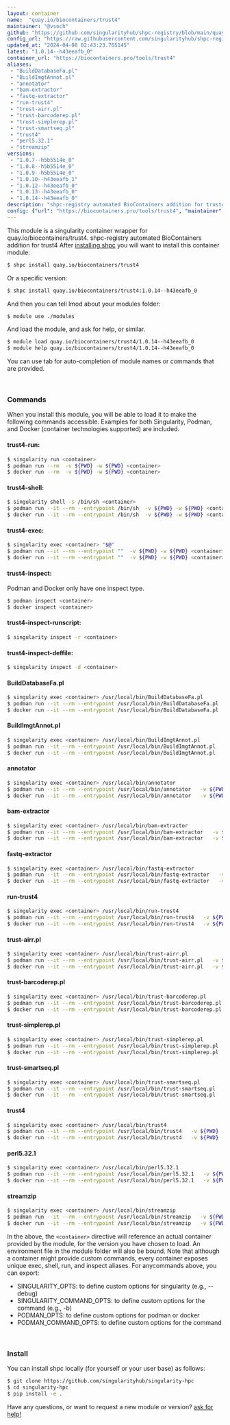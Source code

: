 ```yaml
---
layout: container
name:  "quay.io/biocontainers/trust4"
maintainer: "@vsoch"
github: "https://github.com/singularityhub/shpc-registry/blob/main/quay.io/biocontainers/trust4/container.yaml"
config_url: "https://raw.githubusercontent.com/singularityhub/shpc-registry/main/quay.io/biocontainers/trust4/container.yaml"
updated_at: "2024-04-08 02:43:23.765145"
latest: "1.0.14--h43eeafb_0"
container_url: "https://biocontainers.pro/tools/trust4"
aliases:
 - "BuildDatabaseFa.pl"
 - "BuildImgtAnnot.pl"
 - "annotator"
 - "bam-extractor"
 - "fastq-extractor"
 - "run-trust4"
 - "trust-airr.pl"
 - "trust-barcoderep.pl"
 - "trust-simplerep.pl"
 - "trust-smartseq.pl"
 - "trust4"
 - "perl5.32.1"
 - "streamzip"
versions:
 - "1.0.7--h5b5514e_0"
 - "1.0.8--h5b5514e_0"
 - "1.0.9--h5b5514e_0"
 - "1.0.10--h43eeafb_1"
 - "1.0.12--h43eeafb_0"
 - "1.0.13--h43eeafb_0"
 - "1.0.14--h43eeafb_0"
description: "shpc-registry automated BioContainers addition for trust4"
config: {"url": "https://biocontainers.pro/tools/trust4", "maintainer": "@vsoch", "description": "shpc-registry automated BioContainers addition for trust4", "latest": {"1.0.14--h43eeafb_0": "sha256:d045e80cad6e7b22ad480b09f6c994478de4f26a01629844b4a4c6b796da152d"}, "tags": {"1.0.7--h5b5514e_0": "sha256:c2ebbe6ff6cc24630eb0aa6ea17295e9138e5d0612993b41fddd60398082836e", "1.0.8--h5b5514e_0": "sha256:86c7b2b07f9fdd7f87f1ee9fccabacdfd3fdc8222bc5276582910bae9a389697", "1.0.9--h5b5514e_0": "sha256:0bfe7f8942e91a15bf06179c67479961d0a85d6125d2a4a886a47288f3f656df", "1.0.10--h43eeafb_1": "sha256:add817375e0b9ddfc026b5dc1bb8a7748bbe3df139b14523205f9ee82b0fcdbb", "1.0.12--h43eeafb_0": "sha256:bae8cefd755bf9861ad6ca4da30cb1625142f87e3e38d791407d2e9e8b5c78b8", "1.0.13--h43eeafb_0": "sha256:e0852ee5609e9e9c80a4914b4d5740faa4bedcf860b9231925a96c7bd04bfeab", "1.0.14--h43eeafb_0": "sha256:d045e80cad6e7b22ad480b09f6c994478de4f26a01629844b4a4c6b796da152d"}, "docker": "quay.io/biocontainers/trust4", "aliases": {"BuildDatabaseFa.pl": "/usr/local/bin/BuildDatabaseFa.pl", "BuildImgtAnnot.pl": "/usr/local/bin/BuildImgtAnnot.pl", "annotator": "/usr/local/bin/annotator", "bam-extractor": "/usr/local/bin/bam-extractor", "fastq-extractor": "/usr/local/bin/fastq-extractor", "run-trust4": "/usr/local/bin/run-trust4", "trust-airr.pl": "/usr/local/bin/trust-airr.pl", "trust-barcoderep.pl": "/usr/local/bin/trust-barcoderep.pl", "trust-simplerep.pl": "/usr/local/bin/trust-simplerep.pl", "trust-smartseq.pl": "/usr/local/bin/trust-smartseq.pl", "trust4": "/usr/local/bin/trust4", "perl5.32.1": "/usr/local/bin/perl5.32.1", "streamzip": "/usr/local/bin/streamzip"}}
---
```


This module is a singularity container wrapper for quay.io/biocontainers/trust4.
shpc-registry automated BioContainers addition for trust4
After [installing shpc](#install) you will want to install this container module:


```bash
$ shpc install quay.io/biocontainers/trust4
```

Or a specific version:

```bash
$ shpc install quay.io/biocontainers/trust4:1.0.14--h43eeafb_0
```

And then you can tell lmod about your modules folder:

```bash
$ module use ./modules
```

And load the module, and ask for help, or similar.

```bash
$ module load quay.io/biocontainers/trust4/1.0.14--h43eeafb_0
$ module help quay.io/biocontainers/trust4/1.0.14--h43eeafb_0
```

You can use tab for auto-completion of module names or commands that are provided.

<br>

### Commands

When you install this module, you will be able to load it to make the following commands accessible.
Examples for both Singularity, Podman, and Docker (container technologies supported) are included.

#### trust4-run:

```bash
$ singularity run <container>
$ podman run --rm  -v ${PWD} -w ${PWD} <container>
$ docker run --rm  -v ${PWD} -w ${PWD} <container>
```

#### trust4-shell:

```bash
$ singularity shell -s /bin/sh <container>
$ podman run --it --rm --entrypoint /bin/sh  -v ${PWD} -w ${PWD} <container>
$ docker run --it --rm --entrypoint /bin/sh  -v ${PWD} -w ${PWD} <container>
```

#### trust4-exec:

```bash
$ singularity exec <container> "$@"
$ podman run --it --rm --entrypoint ""  -v ${PWD} -w ${PWD} <container> "$@"
$ docker run --it --rm --entrypoint ""  -v ${PWD} -w ${PWD} <container> "$@"
```

#### trust4-inspect:

Podman and Docker only have one inspect type.

```bash
$ podman inspect <container>
$ docker inspect <container>
```

#### trust4-inspect-runscript:

```bash
$ singularity inspect -r <container>
```

#### trust4-inspect-deffile:

```bash
$ singularity inspect -d <container>
```


#### BuildDatabaseFa.pl

```bash
$ singularity exec <container> /usr/local/bin/BuildDatabaseFa.pl
$ podman run --it --rm --entrypoint /usr/local/bin/BuildDatabaseFa.pl   -v ${PWD} -w ${PWD} <container> -c " $@"
$ docker run --it --rm --entrypoint /usr/local/bin/BuildDatabaseFa.pl   -v ${PWD} -w ${PWD} <container> -c " $@"
```


#### BuildImgtAnnot.pl

```bash
$ singularity exec <container> /usr/local/bin/BuildImgtAnnot.pl
$ podman run --it --rm --entrypoint /usr/local/bin/BuildImgtAnnot.pl   -v ${PWD} -w ${PWD} <container> -c " $@"
$ docker run --it --rm --entrypoint /usr/local/bin/BuildImgtAnnot.pl   -v ${PWD} -w ${PWD} <container> -c " $@"
```


#### annotator

```bash
$ singularity exec <container> /usr/local/bin/annotator
$ podman run --it --rm --entrypoint /usr/local/bin/annotator   -v ${PWD} -w ${PWD} <container> -c " $@"
$ docker run --it --rm --entrypoint /usr/local/bin/annotator   -v ${PWD} -w ${PWD} <container> -c " $@"
```


#### bam-extractor

```bash
$ singularity exec <container> /usr/local/bin/bam-extractor
$ podman run --it --rm --entrypoint /usr/local/bin/bam-extractor   -v ${PWD} -w ${PWD} <container> -c " $@"
$ docker run --it --rm --entrypoint /usr/local/bin/bam-extractor   -v ${PWD} -w ${PWD} <container> -c " $@"
```


#### fastq-extractor

```bash
$ singularity exec <container> /usr/local/bin/fastq-extractor
$ podman run --it --rm --entrypoint /usr/local/bin/fastq-extractor   -v ${PWD} -w ${PWD} <container> -c " $@"
$ docker run --it --rm --entrypoint /usr/local/bin/fastq-extractor   -v ${PWD} -w ${PWD} <container> -c " $@"
```


#### run-trust4

```bash
$ singularity exec <container> /usr/local/bin/run-trust4
$ podman run --it --rm --entrypoint /usr/local/bin/run-trust4   -v ${PWD} -w ${PWD} <container> -c " $@"
$ docker run --it --rm --entrypoint /usr/local/bin/run-trust4   -v ${PWD} -w ${PWD} <container> -c " $@"
```


#### trust-airr.pl

```bash
$ singularity exec <container> /usr/local/bin/trust-airr.pl
$ podman run --it --rm --entrypoint /usr/local/bin/trust-airr.pl   -v ${PWD} -w ${PWD} <container> -c " $@"
$ docker run --it --rm --entrypoint /usr/local/bin/trust-airr.pl   -v ${PWD} -w ${PWD} <container> -c " $@"
```


#### trust-barcoderep.pl

```bash
$ singularity exec <container> /usr/local/bin/trust-barcoderep.pl
$ podman run --it --rm --entrypoint /usr/local/bin/trust-barcoderep.pl   -v ${PWD} -w ${PWD} <container> -c " $@"
$ docker run --it --rm --entrypoint /usr/local/bin/trust-barcoderep.pl   -v ${PWD} -w ${PWD} <container> -c " $@"
```


#### trust-simplerep.pl

```bash
$ singularity exec <container> /usr/local/bin/trust-simplerep.pl
$ podman run --it --rm --entrypoint /usr/local/bin/trust-simplerep.pl   -v ${PWD} -w ${PWD} <container> -c " $@"
$ docker run --it --rm --entrypoint /usr/local/bin/trust-simplerep.pl   -v ${PWD} -w ${PWD} <container> -c " $@"
```


#### trust-smartseq.pl

```bash
$ singularity exec <container> /usr/local/bin/trust-smartseq.pl
$ podman run --it --rm --entrypoint /usr/local/bin/trust-smartseq.pl   -v ${PWD} -w ${PWD} <container> -c " $@"
$ docker run --it --rm --entrypoint /usr/local/bin/trust-smartseq.pl   -v ${PWD} -w ${PWD} <container> -c " $@"
```


#### trust4

```bash
$ singularity exec <container> /usr/local/bin/trust4
$ podman run --it --rm --entrypoint /usr/local/bin/trust4   -v ${PWD} -w ${PWD} <container> -c " $@"
$ docker run --it --rm --entrypoint /usr/local/bin/trust4   -v ${PWD} -w ${PWD} <container> -c " $@"
```


#### perl5.32.1

```bash
$ singularity exec <container> /usr/local/bin/perl5.32.1
$ podman run --it --rm --entrypoint /usr/local/bin/perl5.32.1   -v ${PWD} -w ${PWD} <container> -c " $@"
$ docker run --it --rm --entrypoint /usr/local/bin/perl5.32.1   -v ${PWD} -w ${PWD} <container> -c " $@"
```


#### streamzip

```bash
$ singularity exec <container> /usr/local/bin/streamzip
$ podman run --it --rm --entrypoint /usr/local/bin/streamzip   -v ${PWD} -w ${PWD} <container> -c " $@"
$ docker run --it --rm --entrypoint /usr/local/bin/streamzip   -v ${PWD} -w ${PWD} <container> -c " $@"
```



In the above, the `<container>` directive will reference an actual container provided
by the module, for the version you have chosen to load. An environment file in the
module folder will also be bound. Note that although a container
might provide custom commands, every container exposes unique exec, shell, run, and
inspect aliases. For anycommands above, you can export:

 - SINGULARITY_OPTS: to define custom options for singularity (e.g., --debug)
 - SINGULARITY_COMMAND_OPTS: to define custom options for the command (e.g., -b)
 - PODMAN_OPTS: to define custom options for podman or docker
 - PODMAN_COMMAND_OPTS: to define custom options for the command

<br>

### Install

You can install shpc locally (for yourself or your user base) as follows:

```bash
$ git clone https://github.com/singularityhub/singularity-hpc
$ cd singularity-hpc
$ pip install -e .
```

Have any questions, or want to request a new module or version? [ask for help!](https://github.com/singularityhub/singularity-hpc/issues)